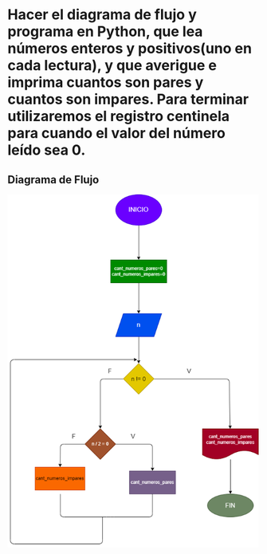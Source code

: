 # Hacer el diagrama de flujo y programa en Python, que lea números enteros y positivos(uno en cada lectura), y que averigue e imprima cuantos son pares y cuantos son impares. Para terminar utilizaremos el registro centinela para cuando el valor del número leído sea 0.

## Diagrama de Flujo

![Diagrama de Flujo](diagrama.png "Diagrama de Flujo")